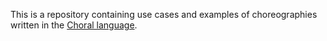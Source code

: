 This is a repository containing use cases and examples of choreographies written in the [Choral language](https://choral-lang.org).

